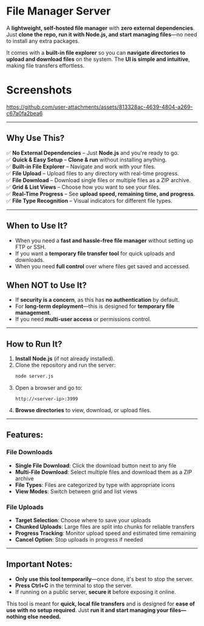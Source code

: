 # File Manager Server

A **lightweight, self-hosted file manager** with **zero external dependencies**. Just **clone the repo, run it with Node.js, and start managing files**—no need to install any extra packages.  

It comes with a **built-in file explorer** so you can **navigate directories to upload and download files** on the system. The **UI is simple and intuitive**, making file transfers effortless.  

# Screenshots

https://github.com/user-attachments/assets/813328ac-4639-4804-a269-c67a0fa2bea6

---

## **Why Use This?**  
✅ **No External Dependencies** – Just **Node.js** and you're ready to go.  
✅ **Quick & Easy Setup** – **Clone & run** without installing anything.  
✅ **Built-in File Explorer** – Navigate and work with your files.  
✅ **File Upload** – Upload files to any directory with real-time progress.  
✅ **File Download** – Download single files or multiple files as a ZIP archive.  
✅ **Grid & List Views** – Choose how you want to see your files.  
✅ **Real-Time Progress** – See **upload speed, remaining time, and progress**.  
✅ **File Type Recognition** – Visual indicators for different file types.  

---

## **When to Use It?**  
- When you need a **fast and hassle-free file manager** without setting up FTP or SSH.  
- If you want a **temporary file transfer tool** for quick uploads and downloads.  
- When you need **full control** over where files get saved and accessed.  

## **When NOT to Use It?**  
- If **security is a concern**, as this has **no authentication** by default.  
- For **long-term deployment**—this is designed for **temporary file management**.  
- If you need **multi-user access** or permissions control.  

---

## **How to Run It?**  
1. **Install Node.js** (if not already installed).  
2. Clone the repository and run the server:  
   ```sh
   node server.js
   ```  
3. Open a browser and go to:  
   ```
   http://<server-ip>:3999
   ```  
4. **Browse directories** to view, download, or upload files.  

---

## **Features:**

### File Downloads
- **Single File Download**: Click the download button next to any file
- **Multi-File Download**: Select multiple files and download them as a ZIP archive
- **File Types**: Files are categorized by type with appropriate icons
- **View Modes**: Switch between grid and list views

### File Uploads
- **Target Selection**: Choose where to save your uploads
- **Chunked Uploads**: Large files are split into chunks for reliable transfers
- **Progress Tracking**: Monitor upload speed and estimated time remaining
- **Cancel Option**: Stop uploads in progress if needed

---

## **Important Notes:**  
- **Only use this tool temporarily**—once done, it's best to stop the server.  
- **Press Ctrl+C** in the terminal to stop the server.  
- If running on a public server, **secure it** before exposing it online.  

This tool is meant for **quick, local file transfers** and is designed for **ease of use with no setup required**. Just **run it and start managing your files—nothing else needed.**